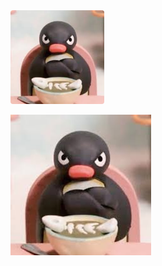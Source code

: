 <img algin=left width=150 style="border-radius:4px" src="./assets/docs/pingu.png"/>

![](./assets/docs/pingu.png)
